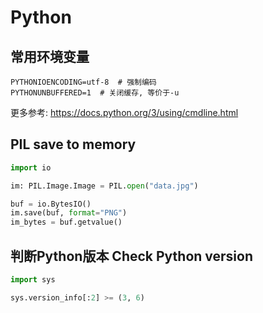 # Python

## 常用环境变量
```
PYTHONIOENCODING=utf-8  # 强制编码
PYTHONUNBUFFERED=1  # 关闭缓存, 等价于-u
```

更多参考: https://docs.python.org/3/using/cmdline.html

## PIL save to memory
```python
import io

im: PIL.Image.Image = PIL.open("data.jpg")

buf = io.BytesIO()
im.save(buf, format="PNG")
im_bytes = buf.getvalue()
```

## 判断Python版本 Check Python version
```python
import sys

sys.version_info[:2] >= (3, 6)
```
